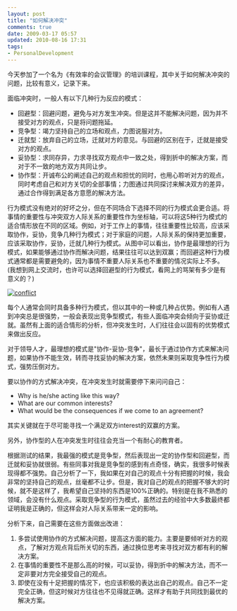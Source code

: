 ```yaml
---
layout: post
title: "如何解决冲突"
comments: true
date: 2009-03-17 05:57
updated: 2010-08-16 17:31
tags:
- PersonalDevelopment
---
```

今天参加了一个名为《有效率的会议管理》的培训课程，其中关于如何解决冲突的问题，比较有意义，记录下来。

面临冲突时，一般人有以下几种行为反应的模式：

  * 回避型：回避问题，避免与对方发生冲突。但是这并不能解决问题，因为并不接受对方的观点，只是将问题拖延。
  * 竞争型：竭力坚持自己的立场和观点，力图说服对方。
  * 迁就型：放弃自己的立场，迁就对方的意见。与回避的区别在于，迁就是接受对方的观点。
  * 妥协型：求同存异，力求寻找双方观点中一致之处，得到折中的解决方案，而对于不一致的地方双方共同让步。
  * 协作型：开诚布公的阐述自己的观点和担忧的同时，也用心聆听对方的观点，同时考虑自己和对方关切的全部事情；力图通过共同探讨来解决双方的差异，通过合作得到满足各方意愿的解决方法。

行为模式没有绝对的好坏之分，但在不同场合下选择不同的行为模式会更合适。将事情的重要性与冲突双方人际关系的重要性作为坐标轴，可以将这5种行为模式的适合情形放在不同的区域。例如，对于工作上的事情，往往重要性比较高，应该采取协作，妥协，竞争几种行为模式；对于家庭的问题，人际关系的保持更加重要，应该采取协作，妥协，迁就几种行为模式。从图中可以看出，协作是最理想的行为模式，如果能够通过协作而解决问题，结果往往可以达到双赢；而回避这种行为模式通常都是需要避免的，因为事情不重要人际关系也不重要的情况实际上不多。(我想到网上交流时，也许可以选择回避型的行为模式，看网上的骂架有多少是有意义的？)

[![conflict](http://farm5.static.flickr.com/4140/4897373666_2c531317eb_z.jpg)](http://www.flickr.com/photos/leoliang/4897373666/)

每个人通常会同时具备多种行为模式，但以其中的一种或几种占优势。例如有人遇到冲突总是很强势，一般会表现出竞争型模式，有些人面临冲突会倾向于妥协或迁就。虽然有上面的适合情形的分析，但冲突发生时，人们往往会以固有的优势模式来做出反应。

对于领导人才，最理想的模式是"协作-妥协-竞争"，最长于通过协作方式来解决问题，如果协作不能生效，转而寻找妥协的解决方案，依然未果则采取竞争性行为模式，强势压倒对方。

要以协作的方式解决冲突，在冲突发生时就需要停下来问问自己：

  * Why is he/she acting like this way?
  * What are our common interests?
  * What would be the consequences if we come to an agreement?

其实关键就在于尽可能寻找一个满足双方interest的双赢的方案。

另外，协作型的人在冲突发生时往往会充当一个有耐心的教育者。

根据测试的结果，我最强的模式是竞争型，然后表现出一定的协作型和回避型，而迁就和妥协就很弱。有些同事对我是竞争型的感到有点奇怪，确实，我很多时候表现得都不强势。自己分析了一下，我如果在对自己的观点十分有把握的时候，我会非常的坚持自己的观点，丝毫都不让步。但是，我对自己的观点的把握不够大的时候，就不是这样了，我希望自己坚持的东西是100%正确的。特别是在我不熟悉的领域，会没有什么观点。采取竞争型的行为模式，虽然过去的经验中大多数最终都证明我是正确的，但这样会对人际关系带来一定的影响。

分析下来，自己需要在这些方面做出改进：

  1. 多尝试使用协作的方式解决问题，提高这方面的能力。主要是要倾听对方的观点，了解对方观点背后所关切的东西，通过换位思考来寻找对双方都有利的解决方案。
  2. 在事情的重要性不是那么高的时候，可以妥协，得到折中的解决方法，而不一定非要对方完全接受自己的观点。
  3. 即使在没有十足把握的情况下，也应该积极的表达出自己的观点。自己不一定完全正确，但这时候对方往往也不见得就正确。这样才有助于共同找到最优的解决方案。
